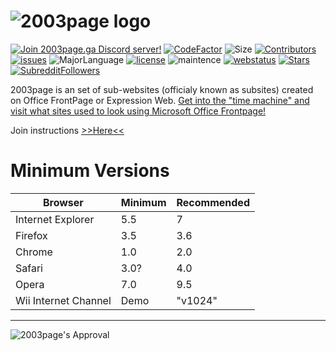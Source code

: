 # ![2003page logo](http://2003page.ga/misc/promotionalmaterial/PromoLogo.png)
<a href="https://discord.gg/krawxAz"><img src="https://discordapp.com/api/guilds/669674979389865984/embed.png" alt="Join 2003page.ga Discord server!"/></a> [![CodeFactor](https://www.codefactor.io/repository/github/MerengueRover/2003page.ga/badge)](https://www.codefactor.io/repository/github/MerengueRover/2003page.ga) ![Size](https://img.shields.io/github/repo-size/MerengueRover/2003page.ga) [![Contributors](https://img.shields.io/github/contributors/MerengueRover/2003page.ga)](https://github.com/MerengueRover/2003page.ga/graphs/contributors) [![issues](https://img.shields.io/github/issues-raw/2003tech/2003page.ga)](https://github.com/MerengueRover/2003page.ga/issues) ![MajorLanguage](https://img.shields.io/github/languages/top/MerengueRover/2003page.ga) [![license](https://img.shields.io/github/license/MerengueRover/2003page.ga)](https://github.com/2003tech/2003page.ga/blob/master/LICENSE) ![maintence](https://img.shields.io/maintenance/yes/2020) [![webstatus](https://img.shields.io/website?down_color=red&down_message=nope%2C%20it%27s%20offline%2C%20keep%20in%20mind%20the%20servers%20may%20be%20down%20or%20we%20are%20changing%20domains.&up_color=green&up_message=yep%2C%20it%27s%20online&url=http://2003page.ga/)](http://2003page.ga) [![Stars](https://img.shields.io/github/stars/MerengueRover/2003page.ga)](https://github.com/MerengueRover/2003page.ga/stargazers) [![SubredditFollowers](https://img.shields.io/reddit/subreddit-subscribers/2003page)](https://www.reddit.com/r/2003page/)



2003page is an set of sub-websites (officialy known as subsites) created on Office FrontPage or Expression Web. [Get into the "time machine" and visit what sites used to look using Microsoft Office Frontpage!](http://2003page.ga) 


Join instructions  [>>Here<<](CONTRIBUTING.md) <br>

# Minimum Versions
| Browser               | Minimum     | Recommended |
|-----------------------|-------------|-------------|
| Internet Explorer     | 5.5         | 7           |
| Firefox               | 3.5         | 3.6         |
| Chrome                | 1.0         | 2.0         |
| Safari                | 3.0?        | 4.0         |
| Opera                 | 7.0         | 9.5         |
| Wii Internet Channel  | Demo        | "v1024"     |

----
![2003page's Approval](http://2003page.ga/misc/promotionalmaterial/sealofapproval.png)
